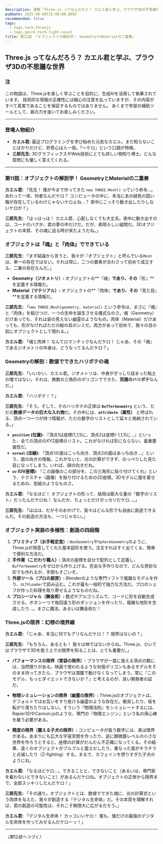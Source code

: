 ```yaml
---
description: 連載「Three.js ってなんだろう？ カエル君と学ぶ、ブラウザ3Dの不思議な世界」
pubDate: 2025-08-08T15:00:00.000Z
recommended: false
tags:
  - tags.tech.threejs
  - tags.genre.tech-light-novel
title: 第11話 「オブジェクトの解剖学！ GeometryとMaterialの二重奏」 
---
```


## Three.js ってなんだろう？ カエル君と学ぶ、ブラウザ3Dの不思議な世界

### 注

この物語は、Three.jsを楽しく学ぶことを目的に、生成AIを活用して執筆されています。
技術的な情報の正確性には細心の注意を払っていますが、その内容がすべて真実であることを保証するものではありません。
あくまで学習の補助ツールとして、肩の力を抜いてお楽しみください。

---

### 登場人物紹介

*   **カエル君:** 最近プログラミングを学び始めた元気なカエル。まだ知らないことばかりだけど、好奇心は人一倍。「〜ケロ」という口調が特徴。
*   **三郎先生:** 3DグラフィックスやWeb技術にとても詳しい物知り博士。どんな質問にも優しく答えてくれる。

---

### 第11話：オブジェクトの解剖学！ GeometryとMaterialの二重奏

**カエル君:** 「先生！ 僕が今まで作ってきた `new THREE.Mesh()` っていう命令…。あれって一体、何者なんだケロ？ コンピュータの中に、本当にあの緑色の固い箱が存在しているわけじゃないケロよね…？ 夜中にこっそり動き出したりしないケロか？」

**三郎先生:** 「はっはっは！ カエル君、心配しなくても大丈夫。夜中に動き出すのは、コードのバグか、君の夢の中だけだ。だが、素晴らしい疑問だ。3Dオブジェクトの本質、その魂に迫る時が来たようだね。」

### オブジェクトは『魂』と『肉体』でできている

**三郎先生:** 「まず結論から言うと、我々が『オブジェクト』と呼んでいる`Mesh`は、単一の存在ではない。それは常に、二つの要素が合わさって初めて成立する、二重の存在なんだ。」

*   **Geometry（ジオメトリ）:** オブジェクトの**『魂』**であり、その**『形』**を定義する情報だ。
*   **Material（マテリアル）:** オブジェクトの**『肉体』**であり、その**『見た目』**を定義する情報だ。

**三郎先生:** 「`new THREE.Mesh(geometry, material)` という命令は、まさに『魂』と『肉体』を結びつけ、一つの生命を誕生させる儀式なのさ。魂（Geometry）だけあっても、それは姿の見えない幽霊のようなもの。肉体（Material）だけあっても、形がなければただの絵の具のシミだ。両方があって初めて、我々の目の前にオブジェクトとして現れる。」

**カエル君:** 「魂と肉体！ なんてロマンチックなんだケロ！ じゃあ、その『魂』であるジオメトリの中身は、どうなってるんだケロ？」

### Geometryの解剖：数値でできたハリボテの魂

**三郎先生:** 「いいかい、カエル君。ジオメトリは、中身がぎっしり詰まった粘土の塊ではない。それは、無数の三角形のポリゴンでできた、**究極のハリボテ**なんだ。」

**カエル君:** 「ハリボテ！？」

**三郎先生:** 「そう。そして、そのハリボテの正体は **`BufferGeometry`** という、ただの**数値データの巨大な入れ物**だ。その中には、**`attribute`（属性）** と呼ばれる、頂点一つ一つが持つ情報が、ただの数字のリストとして延々と格納されている。」

*   **`position` (位置):** 『頂点1は座標(1,1,1)に、頂点2は座標(-1,1,1)に…』といった、全ての頂点のXYZ座標のリスト。これがなければ形にならない、最重要属性だ。
*   **`normal` (法線):** 『頂点1の面はこっち向き、頂点2の面はあっち向き…』という、面の向きの情報。これがないと、光の計算ができず、のっぺりした見た目になってしまう。いわば、顔の向きだね。
*   **`uv` (UV座標):** 『この画像のこの部分を、この三角形に貼り付けてくれ』という、テクスチャ（画像）を貼り付けるための2D座標。3Dモデルに服を着せるための、型紙のようなものさ。

**カエル君:** 「なるほど！ オブジェクトの形って、結局は膨大な量の『数字のリスト』だったんだケロね！ なんだか、ちょっとだけガッカリだケロ…。」

**三郎先生:** 「ははは、だがそのおかげで、我々はどんな形でも自由に創造できるんだ。その創造の方法も、一つじゃない。」

### オブジェクト実装の多様性：創造の四段階

1.  **プリミティブ（お手軽定食）:** `BoxGeometry`や`SphereGeometry`のように、Three.jsが用意してくれた基本図形を使う。注文すればすぐ出てくる、簡単で便利な方法だ。
2.  **手作業（こだわり職人）:** 頂点の座標を自分で配列として定義し、`BufferGeometry`をゼロから作り上げる。完全な手作りなので、どんな奇妙な形でも作れるが、手間もすごいぞ。
3.  **外部ツール（プロの厨房）:** Blenderのような専門ソフトで複雑なモデルを作り、`GLTFLoader`で読み込む。これが最も一般的で強力な方法だ。プロのシェフが作った料理を取り寄せるようなものだね。
4.  **プロシージャル（錬金術）:** 数式やアルゴリズムで、コードに形を自動生成させる。ボタン一つで毎回違う形のダンジョンを作ったり、複雑な地形を生成したり…。まさに魔法、あるいは錬金術だ！

### Three.jsの限界：幻想の境界線

**カエル君:** 「じゃあ、本当に何でもアリなんだケロ！？ 限界はないの？」

**三郎先生:** 「もちろん、あるとも！ 我々は神ではないからね。Three.js、ひいてはブラウザで3Dを扱う上での限界を知ることは、とても重要だ。」

*   **パフォーマンスの限界（胃袋の限界）:**
    ブラウザが一度に扱える頂点の数には、当然限りがある。映画で使われるような何億ポリゴンもあるモデルをそのまま持ってきたら、ブラウザは満腹で動けなくなってしまう。常に『このモデル、もっとダイエットできないか？』と考えるのが、良い開発者の証だ。

*   **物理シミュレーションの限界（幽霊の限界）:**
    Three.jsのオブジェクトは、デフォルトではお互いをすり抜ける幽霊のような存在だ。衝突したり、坂を転がり落ちたりはしない。そういう『物理法則』をシミュレートするには、Rapier3DやCannon.jsのような、専門の『物理エンジン』という名の用心棒を雇う必要がある。

*   **精度の限界（震える子犬の限界）:**
    コンピュータが扱う数字には、実は限界がある。あまりにも広大な宇宙空間を作ったり、逆に顕微鏡レベルの小さな世界を作ろうとすると、座標の計算がだんだん不正確になってくる。その結果、遠くのオブジェクトがブルブルと震えだしたり、重なった面がチラチラと点滅したり（Z-fighting）する。まるで、カフェインを摂りすぎた子犬のようにね。

**カエル君:** 「なるほどケロ…。できることと、できないこと（あるいは、専門家を雇わないとできないこと）があるんだケロね。オブジェクトの正体から限界まで、全部スッキリしたんだケロ！」

**三郎先生:** 「その通り。オブジェクトとは、数値でできた魂に、光の計算式という肉体を与えた、我々が創造する『デジタル生命体』だ。その本質を理解すれば、君の創造の可能性は、それこそ無限大に広がるだろう。」

**カエル君:** 「デジタル生命体！ カッコいいケロ！ 僕も、僕だけの最強のデジタル生命体を作ってみせるんだケローッ！」

---
*（第12話へつづく）*

